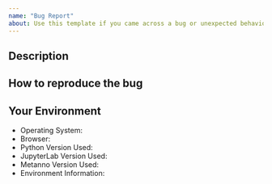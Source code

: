 ```yaml
---
name: "Bug Report"
about: Use this template if you came across a bug or unexpected behaviour.
---
```


<!-- Provide a summary of the bug in the title -->

## Description

<!-- Add a clear and concise description of what the bug is. -->

## How to reproduce the bug

<!-- Add a minimal example that makes bug appears -->

## Your Environment

<!-- Include details of your environment. -->

- Operating System:
- Browser:
- Python Version Used:
- JupyterLab Version Used:
- Metanno Version Used:
- Environment Information:
